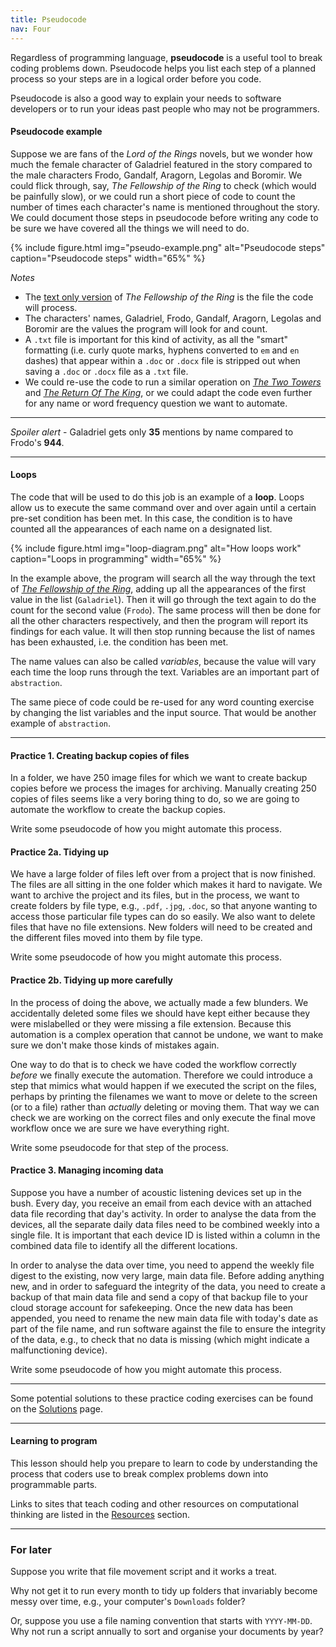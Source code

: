 ```yaml
---
title: Pseudocode
nav: Four
---
```


Regardless of programming language, **pseudocode** is a useful tool to break coding problems down. Pseudocode helps you list each step of a planned process so your steps are in a logical order before you code. 

Pseudocode is also a good way to explain your needs to software developers or to run your ideas past people who may not be programmers. 

#### Pseudocode example

Suppose we are fans of the *Lord of the Rings* novels, but we wonder how much the female character of Galadriel featured in the story compared to the male characters Frodo, Gandalf, Aragorn, Legolas and Boromir. We could flick through, say, *The Fellowship of the Ring* to check (which would be painfully slow), or we could run a short piece of code to count the number of times each character's name is mentioned throughout the story. We could document those steps in pseudocode before writing any code to be sure we have covered all the things we will need to do. 

{% include figure.html img="pseudo-example.png" alt="Pseudocode steps" caption="Pseudocode steps" width="65%" %}

*Notes*

- The [text only version](https://www.kaggle.com/datasets/ashishsinhaiitr/lord-of-the-rings-text) of *The Fellowship of the Ring* is the file the code will process.   
- The characters' names, Galadriel, Frodo, Gandalf, Aragorn, Legolas and Boromir are the values the program will look for and count.
- A `.txt` file is important for this kind of activity, as all the "smart" formatting (i.e. curly quote marks, hyphens converted to `em` and `en` dashes) that appear within a `.doc` or `.docx` file is stripped out when saving a `.doc` or `.docx` file as a `.txt` file.
- We could re-use the code to run a similar operation on [*The Two Towers*](https://www.kaggle.com/datasets/ashishsinhaiitr/lord-of-the-rings-text?select=02+-+The+Two+Towers.txt) and [*The Return Of The King*](https://www.kaggle.com/datasets/ashishsinhaiitr/lord-of-the-rings-text?select=03+-+The+Return+Of+The+King.txt), or we could adapt the code even further for any name or word frequency question we want to automate.

------

*Spoiler alert* - Galadriel gets only **35** mentions by name compared to Frodo's **944**.
  
---------

#### Loops

The code that will be used to do this job is an example of a **loop**. Loops allow us to execute the same command over and over again until a certain pre-set condition has been met. In this case, the condition is to have counted all the appearances of each name on a designated list.

{% include figure.html img="loop-diagram.png" alt="How loops work" caption="Loops in programming" width="65%" %}

In the example above, the program will search all the way through the text of [*The Fellowship of the Ring*](https://www.kaggle.com/datasets/ashishsinhaiitr/lord-of-the-rings-text), adding up all the appearances of the first value in the list (`Galadriel`). Then it will go through the text again to do the count for the second value (`Frodo`). The same process will then be done for all the other characters respectively, and then the program will report its findings for each value. It will then stop running because the list of names has been exhausted, i.e. the condition has been met. 

The name values can also be called *variables*, because the value will vary each time the loop runs through the text. Variables are an important part of `abstraction`.

The same piece of code could be re-used for any word counting exercise by changing the list variables and the input source. That would be another example of `abstraction`.

---------

#### Practice 1. Creating backup copies of files

In a folder, we have 250 image files for which we want to create backup copies before we process the images for archiving. Manually creating 250 copies of files seems like a very boring thing to do, so we are going to automate the workflow to create the backup copies. 

Write some pseudocode of how you might automate this process.

#### Practice 2a. Tidying up

We have a large folder of files left over from a project that is now finished. The files are all sitting in the one folder which makes it hard to navigate. We want to archive the project and its files, but in the process, we want to create folders by file type, e.g., `.pdf`, `.jpg`, `.doc`, so that anyone wanting to access those particular file types can do so easily. We also want to delete files that have no file extensions. New folders will need to be created and the different files moved into them by file type. 

Write some pseudocode of how you might automate this process.

#### Practice 2b. Tidying up more carefully

In the process of doing the above, we actually made a few blunders. We accidentally deleted some files we should have kept either because they were mislabelled or they were missing a file extension. Because this automation is a complex operation that cannot be undone, we want to make sure we don't make those kinds of mistakes again. 

One way to do that is to check we have coded the workflow correctly *before* we finally execute the automation. Therefore we could introduce a step that mimics what would happen if we executed the script on the files, perhaps by printing the filenames we want to move or delete to the screen (or to a file) rather than *actually* deleting or moving them. That way we can check we are working on the correct files and only execute the final move workflow once we are sure we have everything right.

Write some pseudocode for that step of the process.

#### Practice 3. Managing incoming data

Suppose you have a number of acoustic listening devices set up in the bush. Every day, you receive an email from each device with an attached data file recording that day's activity. In order to analyse the data from the devices, all the separate daily data files need to be combined weekly into a single file. It is important that each device ID is listed within a column in the combined data file to identify all the different locations. 

In order to analyse the data over time, you need to append the weekly file digest to the existing, now very large, main data file. Before adding anything new, and in order to safeguard the integrity of the data, you need to create a backup of that main data file and send a copy of that backup file to your cloud storage account for safekeeping. Once the new data has been appended, you need to rename the new main data file with today's date as part of the file name, and run software against the file to ensure the integrity of the data, e.g., to check that no data is missing (which might indicate a malfunctioning device).

Write some pseudocode of how you might automate this process.

-------------------

Some potential solutions to these practice coding exercises can be found on the [Solutions](../content/5-solutions.html) page.

---------------------------------

#### Learning to program

This lesson should help you prepare to learn to code by understanding the process that coders use to break complex problems down into programmable parts. 

Links to sites that teach coding and other resources on computational thinking are listed in the [Resources](../content/6-resources.html) section. 

--------------

### For later

Suppose you write that file movement script and it works a treat. 

Why not get it to run every month to tidy up folders that invariably become messy over time, e.g., your computer's `Downloads` folder? 

Or, suppose you use a file naming convention that starts with `YYYY-MM-DD`. Why not run a script annually to sort and organise your documents by year? 

